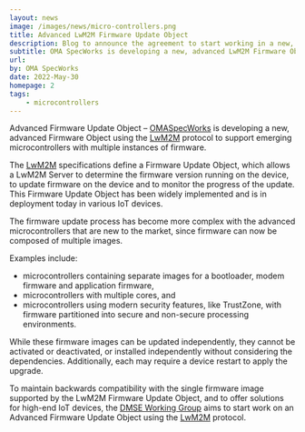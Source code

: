 ```yaml
---
layout: news
image: /images/news/micro-controllers.png
title: Advanced LwM2M Firmware Update Object
description: Blog to announce the agreement to start working in a new, advanced Advance Firmware Update Object
subtitle: OMA SpecWorks is developing a new, advanced LwM2M Firmware Object
url: 
by: OMA SpecWorks
date: 2022-May-30
homepage: 2
tags: 
    - microcontrollers
---
```


Advanced Firmware Update Object – [OMASpecWorks](https://omaspecworks.org/) is developing a new, advanced Firmware Object using the [LwM2M](https://lwm2m.openmobilealliance.org/) protocol to support emerging microcontrollers with multiple instances of firmware. 

The [LwM2M](https://lwm2m.openmobilealliance.org/) specifications define a Firmware Update Object, which allows a LwM2M Server to determine the firmware version running on the device, to update firmware on the device and to monitor the progress of the update. This Firmware Update Object has been widely implemented and is in deployment today in various IoT devices. <!--more-->

The firmware update process has become more complex with the advanced microcontrollers that are new to the market, since firmware can now be composed of multiple images. 

Examples include:
- microcontrollers containing separate images for a bootloader, modem firmware and application firmware,
- microcontrollers with multiple cores, and
- microcontrollers using modern security features, like TrustZone, with firmware partitioned into secure and non-secure processing environments.

While these firmware images can be updated independently, they cannot be activated or deactivated, or installed independently without considering the dependencies.  Additionally, each may require a device restart to apply the upgrade.

To maintain backwards compatibility with the single firmware image supported by the LwM2M Firmware Update Object, and to offer solutions for high-end IoT devices, the [DMSE Working Group](https://lwm2m.openmobilealliance.org/about/) aims to start work on an Advanced Firmware Update Object using the [LwM2M](https://lwm2m.openmobilealliance.org/) protocol.

